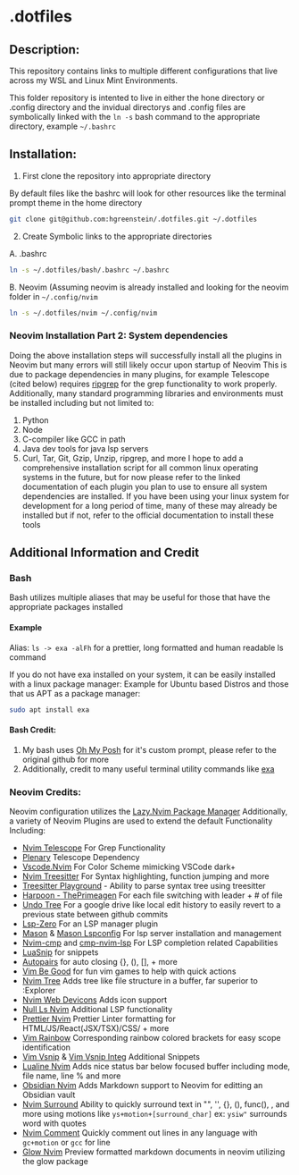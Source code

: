 # .dotfiles
## Description:
This repository contains links to multiple different configurations that live across my WSL and Linux Mint Environments. 

This folder repository is intented to live in either the hone directory or .config directory and the invidual directorys 
and .config files are symbolically linked with the `ln -s` bash command to the appropriate directory, example `~/.bashrc` 

## Installation:

1. First clone the repository into appropriate directory

By default files like the bashrc will look for other resources like the terminal prompt theme in the home directory

```bash
git clone git@github.com:hgreenstein/.dotfiles.git ~/.dotfiles
```
2. Create Symbolic links to the appropriate directories
   
A. .bashrc
```bash
ln -s ~/.dotfiles/bash/.bashrc ~/.bashrc
```
B. Neovim (Assuming neovim is already installed and looking for the neovim folder in `~/.config/nvim`
```bash
ln -s ~/.dotfiles/nvim ~/.config/nvim 
```
### Neovim Installation Part 2: System dependencies 
Doing the above installation steps will successfully install all the plugins in Neovim but many errors will still likely occur upon startup of Neovim 
This is due to package dependencies in many plugins, for example Telescope (cited below) requires [ripgrep](https://github.com/BurntSushi/ripgrep) for the grep functionality to work properly.
Additionally, many standard programming libraries and environments must be installed including but not limited to:
1. Python 
2. Node
3. C-compiler like GCC in path
4. Java dev tools for java lsp servers
5. Curl, Tar, Git, Gzip, Unzip, ripgrep, and more
I hope to add a comprehensive installation script for all common linux operating systems in the future, but for now please refer to the linked documentation of each plugin you plan to use to
ensure all system dependencies are installed.
If you have been using your linux system for development for a long period of time, many of these may already be installed but if not, refer to the official documentation to install these tools

## Additional Information and Credit

### Bash
Bash utilizes multiple aliases that may be useful for those that have the appropriate packages installed
#### Example
Alias: `ls -> exa -alFh` for a prettier, long formatted and human readable ls command

If you do not have exa installed on your system, it can be easily installed with a linux package manager:
Example for Ubuntu based Distros and those that us APT as a package manager:
```bash
sudo apt install exa
```

#### Bash Credit:
1. My bash uses [Oh My Posh](https://github.com/jandedobbeleer/oh-my-posh) for it's custom prompt, please refer to the original github for more 
2. Additionally, credit to many useful terminal utility commands like [exa](https://github.com/ogham/exa) 

### Neovim Credits:
Neovim configuration utilizes the [Lazy.Nvim Package Manager](https://github.com/folke/lazy.nvim)
Additionally, a variety of Neovim Plugins are used to extend the default Functionality Including:
- [Nvim Telescope](https://github.com/nvim-telescope/telescope.nvim) For Grep Functionality
- [Plenary](https://github.com/nvim-lua/plenary.nvim) Telescope Dependency
- [Vscode.Nvim](https://github.com/Mofiqul/vscode.nvim) For Color Scheme mimicking VSCode dark+ 
- [Nvim Treesitter](https://github.com/nvim-treesitter/nvim-treesitter) For Syntax highlighting, function jumping and more
- [Treesitter Playground](https://github.com/nvim-treesitter/playground) - Ability to parse syntax tree using treesitter
- [Harpoon - ThePrimeagen](https://github.com/theprimeagen/harpoon) For each file switching with leader + # of file
- [Undo Tree](https://github.com/mbbill/undotree) For a google drive like local edit history to easily revert to a previous state between github commits
- [Lsp-Zero](https://github.com/VonHeikemen/lsp-zero.nvim) For an LSP manager plugin
- [Mason](https://github.com/williamboman/mason.nvim) & [Mason Lspconfig](https://github.com/williamboman/mason-lspconfig.nvim) For lsp server installation and management
- [Nvim-cmp](https://github.com/hrsh7th/nvim-cmp) and [cmp-nvim-lsp](https://github.com/hrsh7th/cmp-nvim-lsp) For LSP completion related Capabilities
- [LuaSnip](https://github.com/L3MON4D3/LuaSnip) for snippets
- [Autopairs](https://github.com/windwp/nvim-autopairs) for auto closing {}, (), [], + more
- [Vim Be Good](https://github.com/ThePrimeagen/vim-be-good) for fun vim games to help with quick actions
- [Nvim Tree](https://github.com/nvim-tree/nvim-tree.lua) Adds tree like file structure in a buffer, far superior to :Explorer
- [Nvim Web Devicons](https://github.com/nvim-tree/nvim-web-devicons) Adds icon support 
- [Null Ls Nvim](https://github.com/jose-elias-alvarez/null-ls.nvim) Additional LSP functionality
- [Prettier Nvim](https://github.com/MunifTanjim/prettier.nvim) Prettier Linter formatting for HTML/JS/React(JSX/TSX)/CSS/ + more
- [Vim Rainbow](https://github.com/frazrepo/vim-rainbow) Corresponding rainbow colored brackets for easy scope identification
- [Vim Vsnip](https://github.com/hrsh7th/vim-vsnip) & [Vim Vsnip Integ](https://github.com/hrsh7th/vim-vsnip-integ) Additional Snippets
- [Lualine Nvim](https://github.com/nvim-lualine/lualine.nvim) Adds nice status bar below focused buffer including mode, file name, line % and more
- [Obsidian Nvim](https://github.com/epwalsh/obsidian.nvim) Adds Markdown support to Neovim for editting an Obsidian vault 
- [Nvim Surround](https://github.com/kylechui/nvim-surround) Ability to quickly surround text in "", '', {}, (), func(), <tag></tag>, and more using motions like `ys+motion+[surround_char]` ex: `ysiw"` surrounds word with quotes
- [Nvim Comment](https://github.com/terrortylor/nvim-comment) Quickly comment out lines in any language with `gc+motion` or `gcc` for line
- [Glow Nvim](https://github.com/ellisonleao/glow.nvim) Preview formatted markdown documents in neovim utilizing the glow package 

